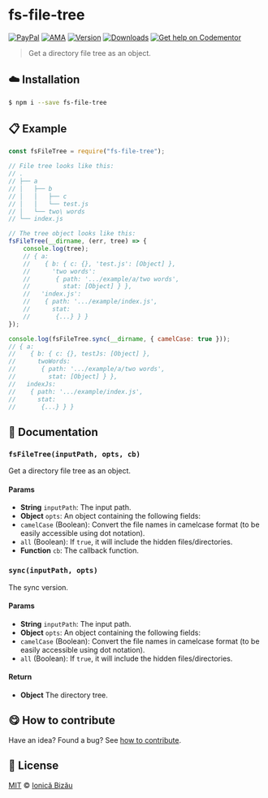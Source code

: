 
# fs-file-tree

 [![PayPal](https://img.shields.io/badge/%24-paypal-f39c12.svg)][paypal-donations] [![AMA](https://img.shields.io/badge/ask%20me-anything-1abc9c.svg)](https://github.com/IonicaBizau/ama) [![Version](https://img.shields.io/npm/v/fs-file-tree.svg)](https://www.npmjs.com/package/fs-file-tree) [![Downloads](https://img.shields.io/npm/dt/fs-file-tree.svg)](https://www.npmjs.com/package/fs-file-tree) [![Get help on Codementor](https://cdn.codementor.io/badges/get_help_github.svg)](https://www.codementor.io/johnnyb?utm_source=github&utm_medium=button&utm_term=johnnyb&utm_campaign=github)

> Get a directory file tree as an object.

## :cloud: Installation

```sh
$ npm i --save fs-file-tree
```


## :clipboard: Example



```js
const fsFileTree = require("fs-file-tree");

// File tree looks like this:
// .
// ├── a
// │   ├── b
// │   │   ├── c
// │   │   └── test.js
// │   └── two\ words
// └── index.js

// The tree object looks like this:
fsFileTree(__dirname, (err, tree) => {
    console.log(tree);
    // { a:
    //    { b: { c: {}, 'test.js': [Object] },
    //      'two words':
    //       { path: '.../example/a/two words',
    //         stat: [Object] } },
    //   'index.js':
    //    { path: '.../example/index.js',
    //      stat:
    //       {...} } }
});

console.log(fsFileTree.sync(__dirname, { camelCase: true }));
// { a:
//    { b: { c: {}, testJs: [Object] },
//      twoWords:
//       { path: '.../example/a/two words',
//         stat: [Object] } },
//   indexJs:
//    { path: '.../example/index.js',
//      stat:
//       {...} } }
```

## :memo: Documentation


### `fsFileTree(inputPath, opts, cb)`
Get a directory file tree as an object.

#### Params
- **String** `inputPath`: The input path.
- **Object** `opts`: An object containing the following fields:
 - `camelCase` (Boolean): Convert the file names in camelcase format (to be easily accessible using dot notation).
 - `all` (Boolean): If `true`, it will include the hidden files/directories.
- **Function** `cb`: The callback function.

### `sync(inputPath, opts)`
The sync version.

#### Params
- **String** `inputPath`: The input path.
- **Object** `opts`: An object containing the following fields:
 - `camelCase` (Boolean): Convert the file names in camelcase format (to be easily accessible using dot notation).
 - `all` (Boolean): If `true`, it will include the hidden files/directories.

#### Return
- **Object** The directory tree.



## :yum: How to contribute
Have an idea? Found a bug? See [how to contribute][contributing].


## :scroll: License

[MIT][license] © [Ionică Bizău][website]

[paypal-donations]: https://www.paypal.com/cgi-bin/webscr?cmd=_s-xclick&hosted_button_id=RVXDDLKKLQRJW
[donate-now]: http://i.imgur.com/6cMbHOC.png

[license]: http://showalicense.com/?fullname=Ionic%C4%83%20Biz%C4%83u%20%3Cbizauionica%40gmail.com%3E%20(http%3A%2F%2Fionicabizau.net)&year=2016#license-mit
[website]: http://ionicabizau.net
[contributing]: /CONTRIBUTING.md
[docs]: /DOCUMENTATION.md
